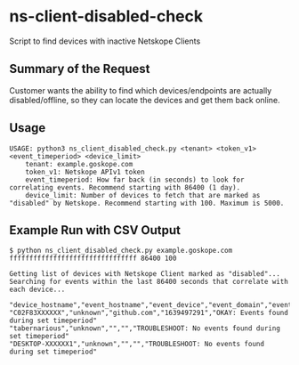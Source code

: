 # ns-client-disabled-check
Script to find devices with inactive Netskope Clients

## Summary of the Request
Customer wants the ability to find which devices/endpoints are actually disabled/offline, so they can locate the devices and get them back online.

## Usage

```
USAGE: python3 ns_client_disabled_check.py <tenant> <token_v1> <event_timeperiod> <device_limit>
    tenant: example.goskope.com
    token_v1: Netskope APIv1 token
    event_timeperiod: How far back (in seconds) to look for correlating events. Recommend starting with 86400 (1 day).
    device_limit: Number of devices to fetch that are marked as "disabled" by Netskope. Recommend starting with 100. Maximum is 5000.
```

## Example Run with CSV Output
```
$ python ns_client_disabled_check.py example.goskope.com ffffffffffffffffffffffffffffffff 86400 100

Getting list of devices with Netskope Client marked as "disabled"...
Searching for events within the last 86400 seconds that correlate with each device...

"device_hostname","event_hostname","event_device","event_domain","event_timestamp","result"
"C02F83XXXXXX","unknown","github.com","1639497291","OKAY: Events found during set timeperiod"
"tabernarious","unknown","","","TROUBLESHOOT: No events found during set timeperiod"
"DESKTOP-XXXXXX1","unknown","","","TROUBLESHOOT: No events found during set timeperiod"
```